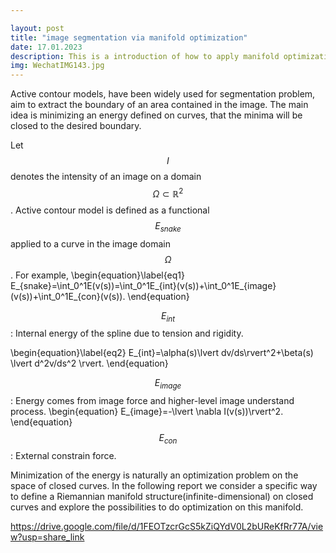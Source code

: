 ```yaml
---

layout: post
title: "image segmentation via manifold optimization"
date: 17.01.2023
description: This is a introduction of how to apply manifold optimization theory to image segmentation. # Add post description (optional)
img: WechatIMG143.jpg
---
```

Active contour models, have been widely used for segmentation problem, aim to extract the boundary of an area contained in the image. The main idea is minimizing an energy defined on curves, that the minima will be closed to the desired boundary.

Let $$I$$ denotes the intensity of an image on a domain $$\Omega \subset \mathbb{R}^2$$. Active contour model is defined as a functional $$E_{snake}$$ applied to a curve in the image domain $$\Omega$$. For example, 
\begin{equation}\label{eq1}
E_{snake}=\int_0^1E(v(s))=\int_0^1E_{int}(v(s))+\int_0^1E_{image}(v(s))+\int_0^1E_{con}(v(s)).
\end{equation}


$$E_{int}$$: Internal energy of the spline due to tension and rigidity.

\begin{equation}\label{eq2}
E_{int}=\alpha(s)\lvert dv/ds\rvert^2+\beta(s) \lvert d^2v/ds^2 \rvert.
\end{equation}

$$E_{image}$$: Energy comes from image force and higher-level image understand process.
\begin{equation}
E_{image}=-\lvert \nabla I(v(s))\rvert^2.
\end{equation}
$$E_{con}$$: External constrain force.

Minimization of the energy is naturally an optimization problem on the space of closed curves. In the following report we consider a specific way to define a Riemannian manifold structure(infinite-dimensional) on closed curves and explore the possibilities to do optimization on this manifold.

https://drive.google.com/file/d/1FEOTzcrGcS5kZiQYdV0L2bUReKfRr77A/view?usp=share_link